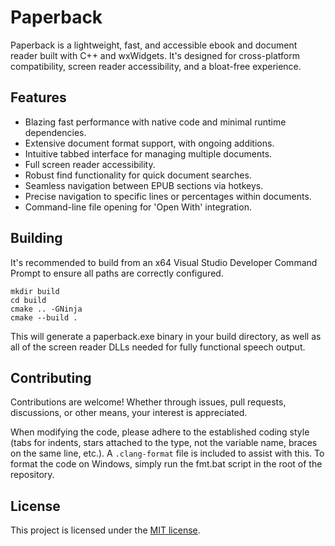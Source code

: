 # Paperback
Paperback is a lightweight, fast, and accessible ebook and document reader built with C++ and wxWidgets. It's designed for cross-platform compatibility, screen reader accessibility, and a bloat-free experience.

## Features
* Blazing fast performance with native code and minimal runtime dependencies.
* Extensive document format support, with ongoing additions.
* Intuitive tabbed interface for managing multiple documents.
* Full screen reader accessibility.
* Robust find functionality for quick document searches.
* Seamless navigation between EPUB sections via hotkeys.
* Precise navigation to specific lines or percentages within documents.
* Command-line file opening for 'Open With' integration.

## Building
It's recommended to build from an x64 Visual Studio Developer Command Prompt to ensure all paths are correctly configured.

```batch
mkdir build
cd build
cmake .. -GNinja
cmake --build .
```

This will generate a paperback.exe binary in your build directory, as well as all of the screen reader DLLs needed for fully functional speech output.
## Contributing
Contributions are welcome! Whether through issues, pull requests, discussions, or other means, your interest is appreciated.

When modifying the code, please adhere to the established coding style (tabs for indents, stars attached to the type, not the variable name, braces on the same line, etc.). A `.clang-format` file is included to assist with this. To format the code on Windows, simply run the fmt.bat script in the root of the repository.

## License
This project is licensed under the [MIT license](LICENSE.md).
